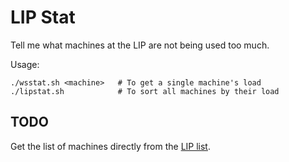 # LIP Stat

Tell me what machines at the LIP are not being used too much.

Usage: 
```
./wsstat.sh <machine>   # To get a single machine's load
./lipstat.sh            # To sort all machines by their load
```

## TODO

Get the list of machines directly from the [LIP list](http://intralip.lip.ens-lyon.fr/services/node_spec.html).
